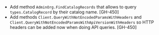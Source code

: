 * Add method `AdminOrg.FindCatalogRecords` that allows to query `types.CatalogRecord` by their catalog name. [GH-450]
* Add methods `Client.QueryWithNotEncodedParamsWithHeaders` and `Client.QueryWithNotEncodedParamsWithApiVersionWithHeaders` so HTTP headers can be added now when doing API queries. [GH-450]
